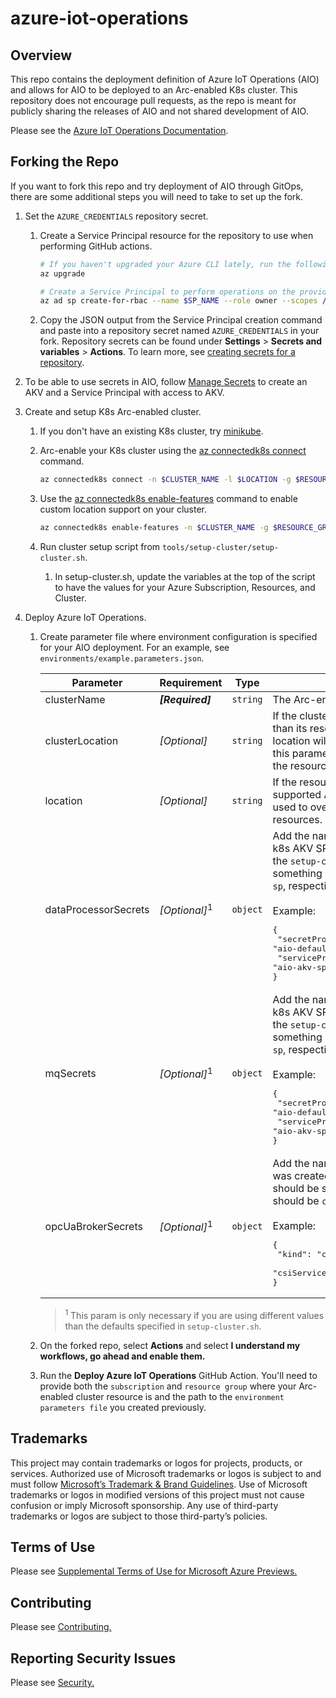 # azure-iot-operations

## Overview

This repo contains the deployment definition of Azure IoT Operations (AIO) and allows for
AIO to be deployed to an Arc-enabled K8s cluster. This repository does not encourage pull requests, as the repo is 
meant for publicly sharing the releases of AIO and not shared development of AIO.

Please see the [Azure IoT Operations Documentation](https://aka.ms/AIOdocs).

## Forking the Repo

If you want to fork this repo and try deployment of AIO through GitOps, there are some additional steps you will 
need to take to set up the fork.

1. Set the `AZURE_CREDENTIALS` repository secret.

    1. Create a Service Principal resource for the repository to use when performing GitHub actions.
        ```bash
        # If you haven't upgraded your Azure CLI lately, run the following.
        az upgrade

        # Create a Service Principal to perform operations on the provided subscription.
        az ad sp create-for-rbac --name $SP_NAME --role owner --scopes /subscriptions/$SUBSCRIPTION_ID --json-auth
        ```

    2. Copy the JSON output from the Service Principal creation command and paste into a repository secret named `AZURE_CREDENTIALS`
        in your fork. Repository secrets can be found under **Settings** > **Secrets and 
       variables** > **Actions**. To learn more, see [creating secrets for a repository](https://docs.github.com/en/actions/security-guides/using-secrets-in-github-actions#creating-secrets-for-a-repository).

2. To be able to use secrets in AIO, follow [Manage Secrets](https://learn.microsoft.com/en-us/azure/iot-operations/deploy-iot-ops/howto-manage-secrets) to create an AKV and a Service Principal with access to AKV.

3. Create and setup K8s Arc-enabled cluster.

    1. If you don't have an existing K8s cluster, try [minikube](https://minikube.sigs.k8s.io/docs/).

    2. Arc-enable your K8s cluster using the [az connectedk8s connect](https://learn.microsoft.com/cli/azure/connectedk8s#az-connectedk8s-connect) command.

        ```bash
        az connectedk8s connect -n $CLUSTER_NAME -l $LOCATION -g $RESOURCE_GROUP --subscription $SUBSCRIPTION_ID
        ```

    3. Use the [az connectedk8s enable-features](https://learn.microsoft.com/cli/azure/connectedk8s?view=azure-cli-latest#az-connectedk8s-enable-features) command to enable custom location support on your cluster.

        ```bash
        az connectedk8s enable-features -n $CLUSTER_NAME -g $RESOURCE_GROUP --features cluster-connect custom-locations
        ```

    3. Run cluster setup script from `tools/setup-cluster/setup-cluster.sh`.

        1. In setup-cluster.sh, update the variables at the top of the script to have the values for your Azure Subscription, Resources, and Cluster.

4. Deploy Azure IoT Operations.

    1. Create parameter file where environment configuration is specified for your AIO deployment. For an example, see `environments/example.parameters.json`.
    
        | **Parameter** | **Requirement** | **Type** | **Description** |
        | ------------- |--|------------|-------------- |
        | clusterName   | ***[Required]*** | `string` | The Arc-enabled cluster resource in Azure.  |
        | clusterLocation | *[Optional]* | `string` |If the cluster resource's location is different than its resource group's location, the cluster location will need to be specified. Otherwise, this parameter will default to the location of the resource group.  |
        | location      | *[Optional]*  | `string` | If the resource group's location is not a supported AIO region, this parameter can be used to override the location of the AIO resources. |
        | dataProcessorSecrets | *[Optional]*<sup>1</sup>| `object` | Add the name of the SecretProviderClass and k8s AKV SP secret that were created from the `setup-cluster.sh`. This should be something like `aio-default-spc` and `aio-akv-sp`, respectively. <br><br>Example:<br> <pre>{<br>  "secretProviderClassName": "aio-default-spc",<br>  "servicePrincipalSecretRef": "aio-akv-sp"<br>}</pre>|
        | mqSecrets | *[Optional]*<sup>1</sup>| `object` | Add the name of the SecretProviderClass and k8s AKV SP secret that were created from the `setup-cluster.sh`. This should be something like `aio-default-spc` and `aio-akv-sp`, respectively. <br><br>Example:<br> <pre>{<br>  "secretProviderClassName": "aio-default-spc",<br>  "servicePrincipalSecretRef": "aio-akv-sp"<br>}</pre>|
        | opcUaBrokerSecrets | *[Optional]*<sup>1</sup>| `object` | Add the name of the k8s AKV SP secret that was created from the `setup-cluster.sh`. This should be something like `aio-akv-sp` and kind should be `csi`. <br><br>Example:<br> <pre>{<br>  "kind": "csi",<br> "csiServicePrincipalSecretRef": "aio-akv-sp"<br>}</pre>|
        
        > <sup>1</sup> This param is only necessary if you are using different values than the defaults specified in `setup-cluster.sh`.

    2. On the forked repo, select **Actions** and select **I understand my workflows, go ahead and enable them.**

    3. Run the **Deploy Azure IoT Operations** GitHub Action. You'll need to provide both the `subscription` and `resource group` where your Arc-enabled cluster resource is and the path to the `environment parameters file` you created previously.

## Trademarks
This project may contain trademarks or logos for projects, products, or services. Authorized use of Microsoft trademarks or logos is 
subject to and must follow [Microsoft’s Trademark & Brand Guidelines](https://www.microsoft.com/en-us/legal/intellectualproperty/trademarks/usage/general). Use of Microsoft trademarks or logos in modified versions of this
project must not cause confusion or imply Microsoft sponsorship. Any use of third-party trademarks or logos are subject to those 
third-party’s policies.

## Terms of Use
Please see [Supplemental Terms of Use for Microsoft Azure Previews.](https://azure.microsoft.com/en-us/support/legal/preview-supplemental-terms/)

## Contributing
Please see [Contributing.](https://github.com/Azure/azure-iot-operations/blob/main/CONTRIBUTING.md)

## Reporting Security Issues
Please see [Security.](https://github.com/Azure/azure-iot-operations/blob/main/SECURITY.md)
